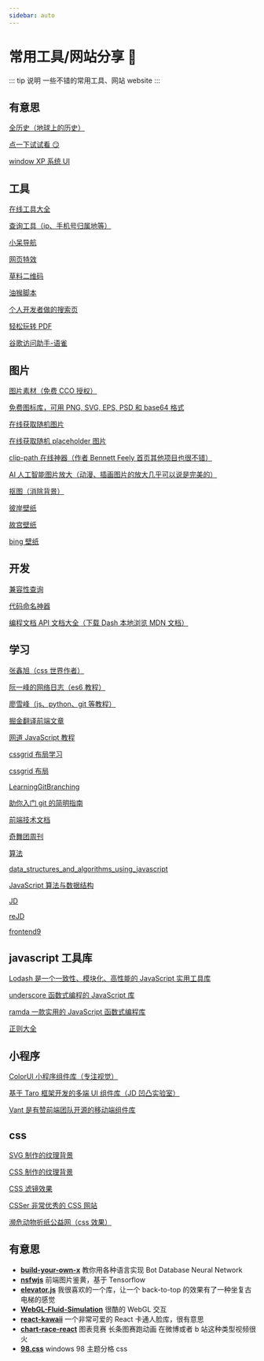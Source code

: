 ```yaml
---
sidebar: auto
---
```


# 常用工具/网站分享 🔧

::: tip 说明
一些不错的常用工具、网站 website
:::

## 有意思

[全历史（地球上的历史）](https://www.allhistory.com/)

[点一下试试看 😏](chrome://dino/)

[window XP 系统 UI](https://winxp.now.sh/)

## 工具

[在线工具大全](https://www.tooleyes.com/)

[查询工具（ip、手机号归属地等）](https://www.ip138.com/)

[小呆导航](https://webjike.com/web.html)

[网页特效](https://hovertree.com/menu/texiao/)

[草料二维码](https://cli.im/deqr/)

[油猴脚本](https://greasyfork.org/zh-CN/)

[个人开发者做的搜索页](https://a.maorx.cn/)

[轻松玩转 PDF](https://smallpdf.com/cn)

[谷歌访问助手-语雀](https://www.yuque.com/newday-me/doc/roppru)

## 图片

[图片素材（免费 CCO 授权）](https://www.pexels.com/)

[免费图标库，可用 PNG, SVG, EPS, PSD 和 base64 格式](https://www.flaticon.com/)

[在线获取随机图片](https://picsum.photos/)

[在线获取随机 placeholder 图片](https://placeholder.com/)

[clip-path 在线神器（作者 Bennett Feely 首页其他项目也很不错）](https://bennettfeely.com/clippy/)

[AI 人工智能图片放大（动漫、插画图片的放大几乎可以说是完美的）](https://bigjpg.com/zh)

[抠图（消除背景）](https://www.remove.bg/zh)

[彼岸壁纸](http://www.netbian.com/)

[故宫壁纸](https://www.dpm.org.cn/lights/royal.html)

[bing 壁纸](https://cn.bing.com/)

## 开发

[兼容性查询](https://caniuse.com/)

[代码命名神器](https://unbug.github.io/codelf/)

[编程文档 API 文档大全（下载 Dash 本地浏览 MDN 文档）](https://devdocs.io/)

## 学习

[张鑫旭（css 世界作者）](https://www.zhangxinxu.com/)

[阮一峰的网络日志（es6 教程）](http://www.ruanyifeng.com/home.html)

[廖雪峰（js、python、git 等教程）](https://www.liaoxuefeng.com/)

[掘金翻译前端文章](https://github.com/xitu/gold-miner/blob/master/front-end.md)

[网道 JavaScript 教程](https://wangdoc.com/javascript/)

[cssgrid 布局学习](https://cssgridgarden.com/)

[cssgrid 布局](https://1linelayouts.glitch.me/)

[LearningGitBranching](https://learngitbranching.js.org/?locale=zh_CN)

[助你入门 git 的简明指南](http://rogerdudler.github.io/git-guide/index.zh.html)

[前端技术文档](http://caibaojian.com/book/)

[奇舞团周刊](https://weekly.75.team/)

[算法](https://leetcode-solution-leetcode-pp.gitbook.io/leetcode-solution/)

[data_structures_and_algorithms_using_javascript](https://github.com/oreillymedia/data_structures_and_algorithms_using_javascript)

[JavaScript 算法与数据结构](https://github.com/trekhleb/javascript-algorithms/blob/master/README.zh-CN.md)

[JD](https://blog.poetries.top/FE-Interview-Questions/)

[reJD](https://github.com/yifeikong/reverse-interview-zh)

[frontend9](https://www.yuque.com/fe9)

## javascript 工具库

[Lodash 是一个一致性、模块化、高性能的 JavaScript 实用工具库](https://www.lodashjs.com/)

[underscore 函数式编程的 JavaScript 库](https://underscorejs.org/)

[ramda 一款实用的 JavaScript 函数式编程库](https://ramda.cn/)

[正则大全](https://any86.github.io/any-rule/)

## 小程序

[ColorUI 小程序组件库（专注视觉）](https://github.com/weilanwl/ColorUI)

[基于 Taro 框架开发的多端 UI 组件库（JD 凹凸实验室）](https://taro-ui.jd.com/#/docs/introduction)

[Vant 是有赞前端团队开源的移动端组件库](https://youzan.github.io/vant-weapp/#/intro)

## css

[SVG 制作的纹理背景](https://philiprogers.com/svgpatterns/)

[CSS 制作的纹理背景](https://projects.verou.me/css3patterns/)

[CSS 滤镜效果](https://una.im/CSSgram/)

[CSSer 非常优秀的 CSS 网站](https://css-tricks.com/)

[濒危动物折纸公益网（css 效果）](http://species-in-pieces.com/)

## 有意思

- [**build-your-own-x**](https://github.com/danistefanovic/build-your-own-x) 教你用各种语言实现 Bot Database Neural Network
- [**nsfwjs**](https://github.com/infinitered/nsfwjs) 前端图片鉴黄，基于 Tensorflow
- [**elevator.js**](https://github.com/tholman/elevator.js) 我很喜欢的一个库，让一个 back-to-top 的效果有了一种坐复古电梯的感觉
- [**WebGL-Fluid-Simulation**](https://github.com/PavelDoGreat/WebGL-Fluid-Simulation) 很酷的 WebGL 交互
- [**react-kawaii**](https://github.com/miukimiu/react-kawaii) 一个非常可爱的 React 卡通人脸库，很有意思
- [**chart-race-react**](https://github.com/Mckinsey666/chart-race-react) 图表竞赛 长条图赛跑动画 在微博或者 b 站这种类型视频很火
- [**98.css**](https://jdan.github.io/98.css/#tree-view) windows 98 主题分格 css
